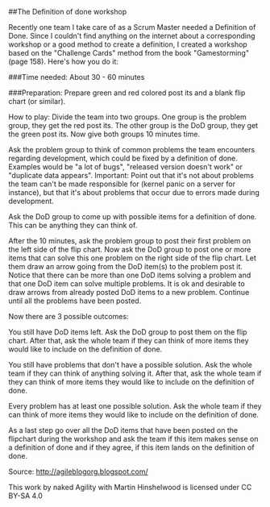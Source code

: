 ##The Definition of done workshop

Recently one team I take care of as a Scrum Master needed a Definition of Done. Since I couldn't find anything on the internet about a corresponding workshop or a good method to create a definition, I created a workshop based on the "Challenge Cards" method from the book "Gamestorming" (page 158). Here's how you do it:

###Time needed:
About 30 - 60 minutes

###Preparation:
Prepare green and red colored post its and a blank flip chart (or similar).

How to play:
Divide the team into two groups. One group is the problem group, they get the red post its. The other group is the DoD group, they get the green post its. Now give both groups 10 minutes time.

Ask the problem group to think of common problems the team encounters regarding development, which could be fixed by a definition of done. Examples would be "a lot of bugs", "released version doesn't work" or "duplicate data appears". Important: Point out that it's not about problems the team can't be made responsible for (kernel panic on a server for instance), but that it's about problems that occur due to errors made during development.

Ask the DoD group to come up with possible items for a definition of done. This can be anything they can think of.

After the 10 minutes, ask the problem group to post their first problem on the left side of the flip chart. Now ask the DoD group to post one or more items that can solve this one problem on the right side of the flip chart. Let them draw an arrow going from the DoD item(s) to the problem post it. Notice that there can be more than one DoD items solving a problem and that one DoD item can solve multiple problems. It is ok and desirable to draw arrows from already posted DoD items to a new problem.
Continue until all the problems have been posted.

Now there are 3 possible outcomes:

You still have DoD items left.
Ask the DoD group to post them on the flip chart. After that, ask the whole team if they can think of more items they would like to include on the definition of done.

You still have problems that don't have a possible solution.
Ask the whole team if they can think of anything solving it. After that, ask the whole team if they can think of more items they would like to include on the definition of done.

Every problem has at least one possible solution.
Ask the whole team if they can think of more items they would like to include on the definition of done.

As a last step go over all the DoD items that have been posted on the flipchart during the workshop and ask the team if this item makes sense on a definition of done and if they agree, if this item lands on the definition of done.

Source: http://agileblogorg.blogspot.com/

This work by naked Agility with Martin Hinshelwood is licensed under CC BY-SA 4.0 
